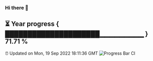 ### Hi there 👋
⏳ Year progress { █████████████████████▁▁▁▁▁▁▁▁▁ } 71.71 %
---
⏰ Updated on Mon, 19 Sep 2022 18:11:36 GMT
![Progress Bar CI](https://github.com/Moyi321/Moyi321/workflows/Progress%20Bar%20CI/badge.svg)

